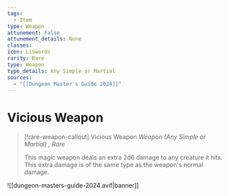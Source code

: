 ```yaml
---
tags:
  - Item
type: Weapon
attunement: False
attunement_details: None
classes:
icon: LiSwords
rarity: Rare
type: Weapon
type_details: Any Simple or Martial
sources: 
  - "[[Dungeon Master's Guide 2024]]"
---
```

# Vicious Weapon
>[!rare-weapon-callout] Vicious Weapon
>_Weapon (Any Simple or Martial) , Rare_
>
>This magic weapon deals an extra 2d6 damage to any creature it hits. This extra damage is of the same type as the weapon's normal damage.
>


![[dungeon-masters-guide-2024.avif|banner]]